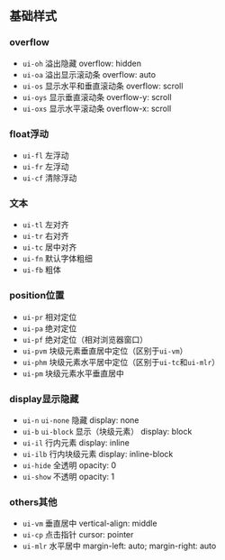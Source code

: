 ## 基础样式

### overflow

- `ui-oh` 溢出隐藏 overflow: hidden
- `ui-oa` 溢出显示滚动条 overflow: auto
- `ui-os` 显示水平和垂直滚动条 overflow: scroll
- `ui-oys` 显示垂直滚动条 overflow-y: scroll
- `ui-oxs` 显示水平滚动条 overflow-x: scroll

### float浮动

- `ui-fl` 左浮动
- `ui-fr` 左浮动
- `ui-cf` 清除浮动

### 文本

- `ui-tl` 左对齐
- `ui-tr` 右对齐
- `ui-tc` 居中对齐
- `ui-fn` 默认字体粗细
- `ui-fb` 粗体

### position位置

- `ui-pr` 相对定位
- `ui-pa` 绝对定位
- `ui-pf` 绝对定位（相对浏览器窗口）
- `ui-pvm` 块级元素垂直居中定位（区别于`ui-vm`）
- `ui-phm` 块级元素水平居中定位（区别于`ui-tc`和`ui-mlr`）
- `ui-pm` 块级元素水平垂直居中

### display显示隐藏

- `ui-n` `ui-none` 隐藏 display: none
- `ui-b` `ui-block` 显示（块级元素） display: block
- `ui-il` 行内元素 display: inline
- `ui-ilb` 行内块级元素 display: inline-block
- `ui-hide` 全透明 opacity: 0
- `ui-show` 不透明 opacity: 1

### others其他

- `ui-vm` 垂直居中 vertical-align: middle
- `ui-cp` 点击指针 cursor: pointer
- `ui-mlr` 水平居中 margin-left: auto; margin-right: auto